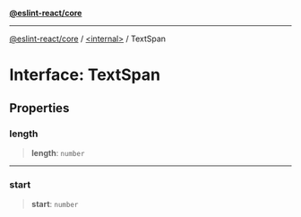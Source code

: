 [**@eslint-react/core**](../../README.md)

***

[@eslint-react/core](../../README.md) / [\<internal\>](../README.md) / TextSpan

# Interface: TextSpan

## Properties

### length

> **length**: `number`

***

### start

> **start**: `number`
